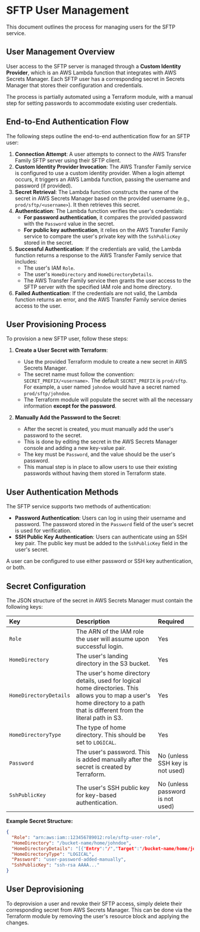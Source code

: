 
# SFTP User Management

This document outlines the process for managing users for the SFTP service.

## User Management Overview

User access to the SFTP server is managed through a **Custom Identity Provider**, which is an AWS Lambda function that integrates with AWS Secrets Manager. Each SFTP user has a corresponding secret in Secrets Manager that stores their configuration and credentials.

The process is partially automated using a Terraform module, with a manual step for setting passwords to accommodate existing user credentials.

## End-to-End Authentication Flow

The following steps outline the end-to-end authentication flow for an SFTP user:

1.  **Connection Attempt**: A user attempts to connect to the AWS Transfer Family SFTP server using their SFTP client.
2.  **Custom Identity Provider Invocation**: The AWS Transfer Family service is configured to use a custom identity provider. When a login attempt occurs, it triggers an AWS Lambda function, passing the username and password (if provided).
3.  **Secret Retrieval**: The Lambda function constructs the name of the secret in AWS Secrets Manager based on the provided username (e.g., `prod/sftp/<username>`). It then retrieves this secret.
4.  **Authentication**: The Lambda function verifies the user's credentials:
    *   **For password authentication**, it compares the provided password with the `Password` value in the secret.
    *   **For public key authentication**, it relies on the AWS Transfer Family service to compare the user's private key with the `SshPublicKey` stored in the secret.
5.  **Successful Authentication**: If the credentials are valid, the Lambda function returns a response to the AWS Transfer Family service that includes:
    *   The user's IAM `Role`.
    *   The user's `HomeDirectory` and `HomeDirectoryDetails`.
    *   The AWS Transfer Family service then grants the user access to the SFTP server with the specified IAM role and home directory.
6.  **Failed Authentication**: If the credentials are not valid, the Lambda function returns an error, and the AWS Transfer Family service denies access to the user.

## User Provisioning Process

To provision a new SFTP user, follow these steps:

1.  **Create a User Secret with Terraform**:
    *   Use the provided Terraform module to create a new secret in AWS Secrets Manager.
    *   The secret name must follow the convention: `SECRET_PREFIX/<username>`. The default `SECRET_PREFIX` is `prod/sftp`. For example, a user named `johndoe` would have a secret named `prod/sftp/johndoe`.
    *   The Terraform module will populate the secret with all the necessary information **except for the password**.

2.  **Manually Add the Password to the Secret**:
    *   After the secret is created, you must manually add the user's password to the secret.
    *   This is done by editing the secret in the AWS Secrets Manager console and adding a new key-value pair.
    *   The key must be `Password`, and the value should be the user's password.
    *   This manual step is in place to allow users to use their existing passwords without having them stored in Terraform state.

## User Authentication Methods

The SFTP service supports two methods of authentication:

*   **Password Authentication**: Users can log in using their username and password. The password stored in the `Password` field of the user's secret is used for verification.
*   **SSH Public Key Authentication**: Users can authenticate using an SSH key pair. The public key must be added to the `SshPublicKey` field in the user's secret.

A user can be configured to use either password or SSH key authentication, or both.

## Secret Configuration

The JSON structure of the secret in AWS Secrets Manager must contain the following keys:

| Key | Description | Required |
| :--- | :--- | :--- |
| `Role` | The ARN of the IAM role the user will assume upon successful login. | Yes |
| `HomeDirectory` | The user's landing directory in the S3 bucket. | Yes |
| `HomeDirectoryDetails` | The user's home directory details, used for logical home directories. This allows you to map a user's home directory to a path that is different from the literal path in S3. | Yes |
| `HomeDirectoryType` | The type of home directory. This should be set to `LOGICAL`. | Yes |
| `Password` | The user's password. This is added manually after the secret is created by Terraform. | No (unless SSH key is not used) |
| `SshPublicKey` | The user's SSH public key for key-based authentication. | No (unless password is not used) |

**Example Secret Structure:**
```json
{
  "Role": "arn:aws:iam::123456789012:role/sftp-user-role",
  "HomeDirectory": "/bucket-name/home/johndoe",
  "HomeDirectoryDetails": "[{"Entry":"/","Target":"/bucket-name/home/johndoe"}]",
  "HomeDirectoryType": "LOGICAL",
  "Password": "user-password-added-manually",
  "SshPublicKey": "ssh-rsa AAAA..."
}
```

## User Deprovisioning

To deprovision a user and revoke their SFTP access, simply delete their corresponding secret from AWS Secrets Manager. This can be done via the Terraform module by removing the user's resource block and applying the changes.

